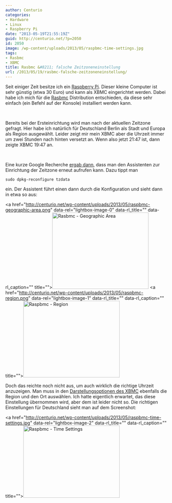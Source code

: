 ```yaml
---
author: Centurio
categories:
- Hardware
- Linux
- Raspberry Pi
date: "2013-05-19T21:55:19Z"
guid: http://centurio.net/?p=2050
id: 2050
image: /wp-content/uploads/2013/05/raspbmc-time-settings.jpg
tags:
- Rasbmc
- XBMC
title: Rasbmc &#8211; falsche Zeitzoneneinstellung
url: /2013/05/19/rasbmc-falsche-zeitzoneneinstellung/
---
```

Seit einiger Zeit besitze ich ein [Raspberry Pi](http://www.raspberrypi.org/). Dieser kleine Computer ist sehr günstig (etwa 30 Euro) und kann als XBMC eingerichtet werden. Dabei habe ich mich für die [Rasbmc](http://www.raspbmc.com/) Distribution entschieden, da diese sehr einfach (ein Befehl auf der Konsole) installiert werden kann.

&nbsp;

Bereits bei der Ersteinrichtung wird man nach der aktuellen Zeitzone gefragt. Hier habe ich natürlich für Deutschland Berlin als Stadt und Europa als Region ausgewählt. Leider zeigt mir mein XBMC aber die Uhrzeit immer um zwei Stunden nach hinten versetzt an. Wenn also jetzt 21:47 ist, dann zeigte XBMC 19:47 an.

&nbsp;

Eine kurze Google Recherche [ergab dann](http://strobelstefan.org/?p=2682), dass man den Assistenten zur Einrichtung der Zeitzone erneut aufrufen kann. Dazu tippt man

`sudo dpkg-reconfigure tzdata`

ein. Der Assistent führt einen dann durch die Konfiguration und sieht dann in etwa so aus:

<a href="http://centurio.net/wp-content/uploads/2013/05/raspbmc-geographic-area.png" data-rel="lightbox-image-0" data-rl\_title="" data-rl\_caption="" title=""><img loading="lazy" class="aligncenter size-medium wp-image-2051" alt="Rasbmc - Geographic Area" src="http://centurio.net/wp-content/uploads/2013/05/raspbmc-geographic-area-300x238.png" width="300" height="238" srcset="https://centurio.net/wp-content/uploads/2013/05/raspbmc-geographic-area-300x238.png 300w, https://centurio.net/wp-content/uploads/2013/05/raspbmc-geographic-area.png 571w" sizes="(max-width: 300px) 100vw, 300px" /></a> <a href="http://centurio.net/wp-content/uploads/2013/05/raspbmc-region.png" data-rel="lightbox-image-1" data-rl\_title="" data-rl\_caption="" title=""><img loading="lazy" class="aligncenter size-medium wp-image-2052" alt="Raspbmc - Region" src="http://centurio.net/wp-content/uploads/2013/05/raspbmc-region-300x239.png" width="300" height="239" srcset="https://centurio.net/wp-content/uploads/2013/05/raspbmc-region-300x239.png 300w, https://centurio.net/wp-content/uploads/2013/05/raspbmc-region.png 572w" sizes="(max-width: 300px) 100vw, 300px" /></a>

Doch das reichte noch nicht aus, um auch wirklich die richtige Uhrzeit anzuzeigen. Man muss in den [Darstellungsoptionen des XBMC](http://www.forum-raspberrypi.de/Thread-raspbmc-zeigt-nur-utc-zeit) ebenfalls die Region und den Ort auswählen. Ich hatte eigentlich erwartet, das diese Einstellung übernommen wird, aber dem ist leider nicht so. Die richtigen Einstellungen für Deutschland sieht man auf dem Screenshot:

<a href="http://centurio.net/wp-content/uploads/2013/05/raspbmc-time-settings.jpg" data-rel="lightbox-image-2" data-rl\_title="" data-rl\_caption="" title=""><img loading="lazy" class="aligncenter size-medium wp-image-2053" alt="Raspbmc - Time Settings" src="http://centurio.net/wp-content/uploads/2013/05/raspbmc-time-settings-300x225.jpg" width="300" height="225" srcset="https://centurio.net/wp-content/uploads/2013/05/raspbmc-time-settings-300x225.jpg 300w, https://centurio.net/wp-content/uploads/2013/05/raspbmc-time-settings-1024x768.jpg 1024w" sizes="(max-width: 300px) 100vw, 300px" /></a>

&nbsp;